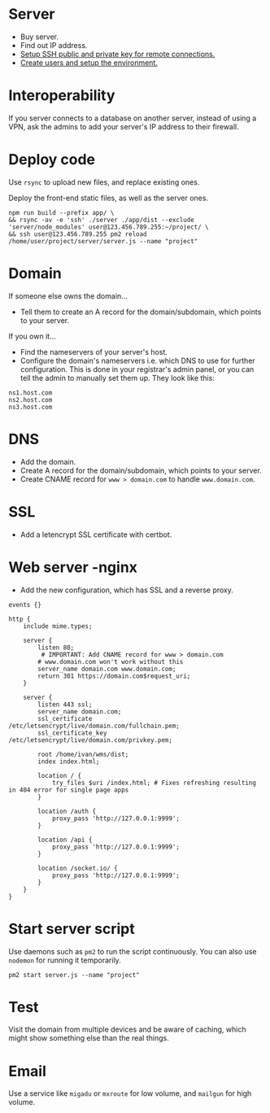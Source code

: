 # Server

-   Buy server.
-   Find out IP address.
-   [Setup SSH public and private key for remote connections.](../ssh.md)
-   [Create users and setup the environment.](./environment.md)

# Interoperability

If you server connects to a database on another server, instead of using a VPN, ask the admins to add your server's IP address to their firewall.

# Deploy code

Use `rsync` to upload new files, and replace existing ones.

Deploy the front-end static files, as well as the server ones.

```
npm run build --prefix app/ \
&& rsync -av -e 'ssh' ./server ./app/dist --exclude 'server/node_modules' user@123.456.789.255:~/project/ \
&& ssh user@123.456.789.255 pm2 reload /home/user/project/server/server.js --name "project"
```

# Domain

If someone else owns the domain...

-   Tell them to create an A record for the domain/subdomain, which points to your server.

If you own it...

-   Find the nameservers of your server's host.
-   Configure the domain's nameservers i.e. which DNS to use for further configuration. This is done in your registrar's admin panel, or you can tell the admin to manually set them up. They look like this:

```
ns1.host.com
ns2.host.com
ns3.host.com
```

# DNS

-   Add the domain.
-   Create A record for the domain/subdomain, which points to your server.
-   Create CNAME record for `www > domain.com` to handle `www.domain.com`.

# SSL

-   Add a letencrypt SSL certificate with certbot.

# Web server -nginx

-   Add the new configuration, which has SSL and a reverse proxy.

```nginx
events {}

http {
    include mime.types;

    server {
        listen 80;
         # IMPORTANT: Add CNAME record for www > domain.com
        # www.domain.com won't work without this
        server_name domain.com www.domain.com;
        return 301 https://domain.com$request_uri;
    }

    server {
        listen 443 ssl;
        server_name domain.com;
        ssl_certificate /etc/letsencrypt/live/domain.com/fullchain.pem;
        ssl_certificate_key /etc/letsencrypt/live/domain.com/privkey.pem;

        root /home/ivan/wms/dist;
        index index.html;

        location / {
            try_files $uri /index.html; # Fixes refreshing resulting in 404 error for single page apps
        }

        location /auth {
            proxy_pass 'http://127.0.0.1:9999';
        }

        location /api {
            proxy_pass 'http://127.0.0.1:9999';
        }

        location /socket.io/ {
            proxy_pass 'http://127.0.0.1:9999';
        }
    }
}
```

# Start server script

Use daemons such as `pm2` to run the script continuously. You can also use `nodemon` for running it temporarily.

```
pm2 start server.js --name "project"
```

# Test

Visit the domain from multiple devices and be aware of caching, which might show something else than the real things.

# Email

Use a service like `migadu` or `mxroute` for low volume, and `mailgun` for high volume.
